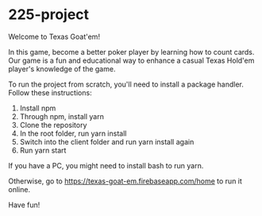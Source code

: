 # 225-project

Welcome to Texas Goat'em! 

In this game, become a better poker player by 
learning how to count cards. Our game is a fun and 
educational way to enhance a casual Texas Hold'em 
player's knowledge of the game.

To run the project from scratch, you'll need to install
a package handler. Follow these instructions:

1. Install npm
2. Through npm, install yarn
3. Clone the repository
4. In the root folder, run yarn install
5. Switch into the client folder and run yarn install again
6. Run yarn start

If you have a PC, you might need to install bash to run yarn.

Otherwise, go to https://texas-goat-em.firebaseapp.com/home to run it online.

Have fun!

